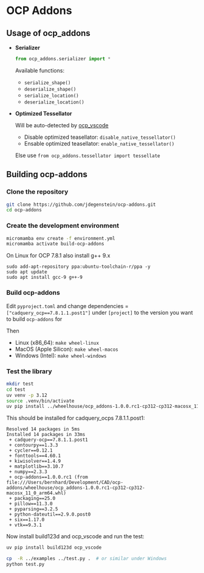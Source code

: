 # OCP Addons

## Usage of ocp_addons

- **Serializer**

  ```python
  from ocp_addons.serializer import *
  ```

  Available functions:

  - `serialize_shape()`
  - `deserialize_shape()`
  - `serialize_location()`
  - `deserialize_location()`

- **Optimized Tessellator**

  Will be auto-detected by [ocp_vscode](https://github.com/bernhard-42/vscode_ocp_cad_viewer.git)

  - Disable optimized teasellator: `disable_native_tessellator()`
  - Ensable optimized teasellator: `enable_native_tessellator()`

  Else use `from ocp_addons.tessellator import tessellate`

## Building ocp-addons

### Clone the repository

```bash
git clone https://github.com/jdegenstein/ocp-addons.git
cd ocp-addons
```

### Create the development environment

```bash
micromamba env create -f environment.yml
micromamba activate build-ocp-addons
```

On Linux for OCP 7.8.1 also install g++ 9.x

```
sudo add-apt-repository ppa:ubuntu-toolchain-r/ppa -y
sudo apt update
sudo apt install gcc-9 g++-9
```

### Build ocp-addons

Edit `pyproject.toml` and change dependencies = `["cadquery_ocp==7.8.1.1.post1"]` under `[project]` to the version you want to build `ocp-addons` for

Then

- Linux (x86_64): `make wheel-linux`
- MacOS (Apple Silicon): `make wheel-macos`
- Windows (Intel): `make wheel-windows`

### Test the library

```bash
mkdir test
cd test
uv venv -p 3.12
source .venv/bin/activate
uv pip install ../wheelhouse/ocp_addons-1.0.0.rc1-cp312-cp312-macosx_11_0_arm64.whl
```

This should be installed for cadquery_ocps 7.8.1.1.post1:

```text
Resolved 14 packages in 5ms
Installed 14 packages in 33ms
 + cadquery-ocp==7.8.1.1.post1
 + contourpy==1.3.3
 + cycler==0.12.1
 + fonttools==4.60.1
 + kiwisolver==1.4.9
 + matplotlib==3.10.7
 + numpy==2.3.3
 + ocp-addons==1.0.0.rc1 (from file:///Users/bernhard/Development/CAD/ocp-addons/wheelhouse/ocp_addons-1.0.0.rc1-cp312-cp312-macosx_11_0_arm64.whl)
 + packaging==25.0
 + pillow==11.3.0
 + pyparsing==3.2.5
 + python-dateutil==2.9.0.post0
 + six==1.17.0
 + vtk==9.3.1
```

Now install build123d and ocp_vscode and run the test:

```bash
uv pip install build123d ocp_vscode

cp  -R ../examples ../test.py .  # or similar under Windows
python test.py
```
